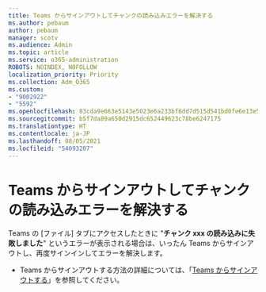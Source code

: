 ```yaml
---
title: Teams からサインアウトしてチャンクの読み込みエラーを解決する
ms.author: pebaum
author: pebaum
manager: scotv
ms.audience: Admin
ms.topic: article
ms.service: o365-administration
ROBOTS: NOINDEX, NOFOLLOW
localization_priority: Priority
ms.collection: Adm_O365
ms.custom:
- "9002922"
- "5592"
ms.openlocfilehash: 83cda9e663e5143e5023e6a233bf6dd7d515d541bd0fe6e13e50b61c26066416
ms.sourcegitcommit: b5f7da89a650d2915dc652449623c78be6247175
ms.translationtype: HT
ms.contentlocale: ja-JP
ms.lasthandoff: 08/05/2021
ms.locfileid: "54093207"
---
```

# <a name="sign-out-of-teams-to-resolve-loading-chunk-error"></a>Teams からサインアウトしてチャンクの読み込みエラーを解決する

Teams の [ファイル] タブにアクセスしたときに "**チャンク xxx の読み込みに失敗しました**" というエラーが表示される場合は、いったん Teams からサインアウトし、再度サインインしてエラーを解決します。

- Teams からサインアウトする方法の詳細については、「[Teams からサインアウトする](https://support.microsoft.com/en-ie/office/sign-out-of-teams-a6d76e69-e1dd-4bc4-8e5f-04ba48384487)」を参照してください。

